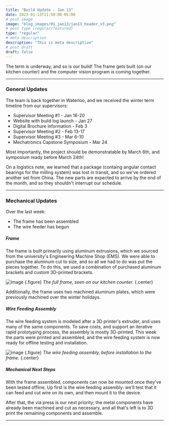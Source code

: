 ```yaml
---
title: "Build Update - Jan 13"
date: 2023-01-13T11:59:00-05:00
# post image
image: "blog_images/01_jan13/jan13_header_v3.png"
# post type (regular/featured)
type: "regular"
# meta description
description: "This is meta description"
# post draft
draft: false
---
```


The term is underway, and so is our build! The frame gets built (on our kitchen counter) and the computer vision program is coming together.

<hr>

### General Updates

The team is back together in Waterloo, and we received the winter term timeline from our supervisors:

* Supervisor Meeting #1 - Jan 16-20
* Website with build log launch - Jan 27
* Digital Brochure information - Feb 3
* Supervisor Meeting #2 - Feb 13-17
* Supervisor Meeting #3 - Mar 6-10
* Mechatronics Capstone Symposium - Mar 24

Most importantly, the project should be demonstratable by March 6th, and symposium ready before March 24th!

On a logistics note, we learned that a package (containg angular contact bearings for the milling system) was lost in transit, and so we've ordered another set from China. The new parts are expected to arrive by the end of the month, and so they shouldn't interrupt our schedule.

<hr>

### Mechanical Updates

Over the last week:
* The frame has been assembled
* The wire feeder has begun

##### Frame

The frame is built primarily using aluminum extrusions, which we sourced from the university's Engineering Machine Shop (EMS). We were able to purchase the aluminum cut to size, and so all we had to do was put the pieces together. To do this, we used a combination of purchased aluminum brackets and custom 3D-printed brackets.

![image](../../blog_images/01_jan13/frame_assy_v2.jpg)
{.figure}
_The full frame, seen on our kitchen counter._
{.center}

Additionally, the frame uses two machined aluminum plates, which were previously machined over the winter holidays.

##### Wire Feeding Assembly

The wire feeding system is modeled after a 3D printer's extruder, and uses many of the same components. To save costs, and support an iterative rapid prototyping process, the assembly is mostly 3D-printed. This week the parts were printed and assembled, and the wire feeding system is now ready for offline testing and installation.

![image](../../blog_images/01_jan13/wfh_assy_v2.jpg)
{.figure}
_The wire feeding assembly, before installation to the frame._
{.center}

##### Mechanical Next Steps

With the frame assembled, components can now be mounted once they've been tested offline. Up first is the wire feeding assembly: we'll test that it can feed and cut wire on its own, and then mount it to the device.

After that, the via press is our next priority; the metal components have already been machined and cut as necessary, and all that's left is to 3D print the remaining components and assemble.

<hr>

<!--
### Software/Firmware Updates

<hr>

### Electrical Updates

<hr>
-->